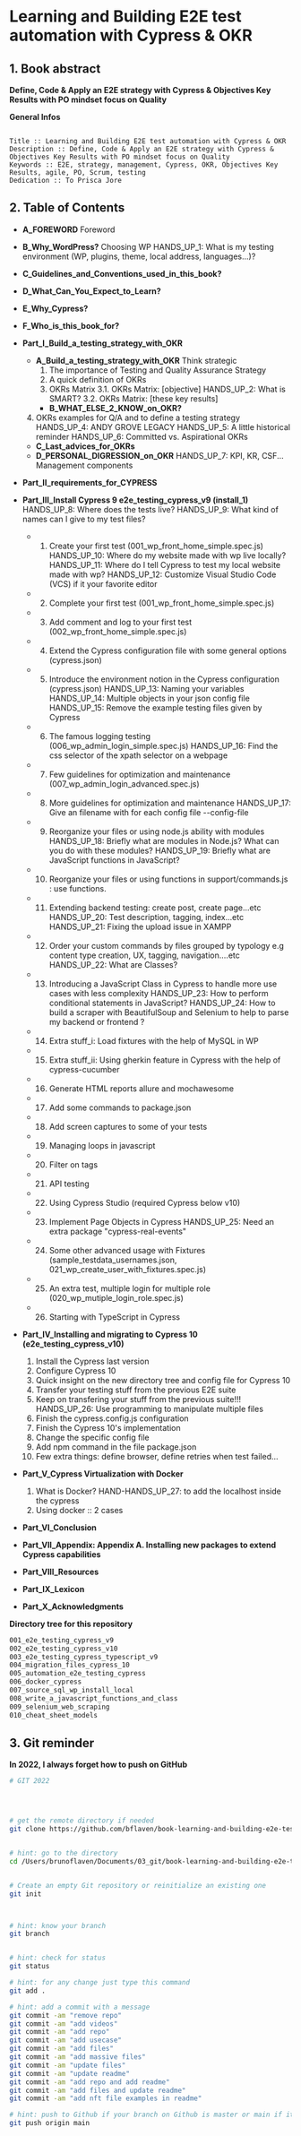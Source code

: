 # Learning and Building E2E test automation with Cypress & OKR

## 1. Book abstract

**Define, Code & Apply an E2E strategy with Cypress & Objectives Key Results with PO mindset focus on Quality**


__General Infos__

```

Title :: Learning and Building E2E test automation with Cypress & OKR
Description :: Define, Code & Apply an E2E strategy with Cypress & Objectives Key Results with PO mindset focus on Quality
Keywords :: E2E, strategy, management, Cypress, OKR, Objectives Key Results, agile, PO, Scrum, testing
Dedication :: To Prisca Jore 

```



## 2. Table of Contents

- **A_FOREWORD**
    Foreword
- **B_Why_WordPress?**
    Choosing WP
	HANDS_UP_1: What is my testing environment (WP, plugins, theme, local address, languages...)?
- **C_Guidelines_and_Conventions_used_in_this_book?**
- **D_What_Can_You_Expect_to_Learn?**
- **E_Why_Cypress?**
- **F_Who_is_this_book_for?**


- **Part_I_Build_a_testing_strategy_with_OKR**
	- **A_Build_a_testing_strategy_with_OKR**
		Think strategic
    	1. The importance of Testing and Quality Assurance Strategy
    	2. A quick definition of OKRs
    	3. OKRs Matrix
    	3.1.  OKRs Matrix: [objective]
    	HANDS_UP_2: What is SMART?
    	3.2. OKRs Matrix: [these key results]
		* **B_WHAT_ELSE_2_KNOW_on_OKR?**
    4. OKRs examples for Q/A and to define a testing strategy
    	HANDS_UP_4: ANDY GROVE LEGACY
    	HANDS_UP_5: A little historical reminder
    	HANDS_UP_6: Committed vs. Aspirational OKRs
	+ **C_Last_advices_for_OKRs**
	+ **D_PERSONAL_DIGRESSION_on_OKR**
    	HANDS_UP_7: KPI, KR, CSF... Management components

- **Part_II_requirements_for_CYPRESS**

- **Part_III_Install Cypress 9 e2e_testing_cypress_v9 (install_1)**
    HANDS_UP_8: Where does the tests live?
    HANDS_UP_9: What kind of names can I give to my test files?
    + 1. Create your first test (001_wp_front_home_simple.spec.js)
    HANDS_UP_10: Where do my website made with wp live locally?
    HANDS_UP_11: Where do I tell Cypress to test my local website made with wp?
    HANDS_UP_12: Customize Visual Studio Code (VCS) if it your favorite editor 
    + 2. Complete your first test (001_wp_front_home_simple.spec.js)
    + 3. Add comment and log to your first test (002_wp_front_home_simple.spec.js)
    + 4. Extend the Cypress configuration file with some general options (cypress.json)
    + 5. Introduce the environment notion in the Cypress configuration (cypress.json)
    HANDS_UP_13: Naming your variables
    HANDS_UP_14: Multiple objects in your json config file
    HANDS_UP_15: Remove the example testing files given by Cypress
    + 6. The famous logging testing (006_wp_admin_login_simple.spec.js)
    HANDS_UP_16: Find the css selector of the xpath selector on a webpage
    + 7. Few guidelines for optimization and maintenance (007_wp_admin_login_advanced.spec.js)
    + 8. More guidelines for optimization and maintenance
    HANDS_UP_17: Give an filename with for each config file --config-file
    + 9. Reorganize your files or using node.js ability with modules
    HANDS_UP_18: Briefly what are modules in Node.js? What can you do with these modules?
    HANDS_UP_19: Briefly what are JavaScript functions in JavaScript?
    + 10. Reorganize your files or using functions in support/commands.js :  use functions.
    + 11. Extending backend testing: create post, create page...etc
    HANDS_UP_20: Test description, tagging, index...etc
    HANDS_UP_21: Fixing the upload issue in XAMPP
    + 12. Order your custom commands by files grouped by typology e.g content type creation, UX, tagging, navigation....etc
    HANDS_UP_22:  What are Classes?
    + 13. Introducing a JavaScript Class in Cypress to handle more use cases with less complexity
    HANDS_UP_23: How to perform conditional statements in JavaScript?
    HANDS_UP_24: How to build a scraper with BeautifulSoup and Selenium to help to parse my backend or frontend ?
    + 14. Extra stuff_i: Load fixtures with the help of MySQL in WP
    + 15. Extra stuff_ii: Using gherkin feature in Cypress with the help of cypress-cucumber
    + 16.  Generate HTML reports allure and mochawesome
    + 17. Add some commands to package.json
    + 18. Add screen captures to some of your tests
    + 19. Managing loops in javascript
    + 20. Filter on tags
    + 21. API testing
    + 22. Using Cypress Studio (required Cypress below v10)
    + 23. Implement Page Objects in Cypress
    HANDS_UP_25: Need an extra package "cypress-real-events"
    + 24. Some other advanced usage with Fixtures (sample_testdata_usernames.json, 021_wp_create_user_with_fixtures.spec.js)
    + 25. An extra test, multiple login for multiple role (020_wp_mutiple_login_role.spec.js)
    + 26. Starting with TypeScript in Cypress

- **Part_IV_Installing and migrating to Cypress 10 (e2e_testing_cypress_v10)**
    1. Install the Cypress last version
    2. Configure Cypress 10
    3. Quick insight on the new directory tree and config file for Cypress 10
    4. Transfer your testing stuff from the previous E2E suite
    5. Keep on transfering your stuff from the previous suite!!!
    HANDS_UP_26: Use programming to manipulate multiple files
    6. Finish the cypress.config.js configuration
    7. Finish the Cypress 10's implementation
    8. Change the specific config file
    9. Add npm command in the file package.json
    10. Few extra things:  define browser, define retries when test failed...

- **Part_V_Cypress Virtualization with Docker**
    1. What is Docker?
    HAND-HANDS_UP_27: to add the localhost inside the cypress
    2. Using docker :: 2 cases

- **Part_VI_Conclusion**

- **Part_VII_Appendix: Appendix A. Installing new packages to extend Cypress capabilities**

- **Part_VIII_Resources**

- **Part_IX_Lexicon**

- **Part_X_Acknowledgments**



**Directory tree for this repository**
```bash
001_e2e_testing_cypress_v9
002_e2e_testing_cypress_v10
003_e2e_testing_cypress_typescript_v9
004_migration_files_cypress_10
005_automation_e2e_testing_cypress
006_docker_cypress
007_source_sql_wp_install_local
008_write_a_javascript_functions_and_class
009_selenium_web_scraping
010_cheat_sheet_models
```


## 3. Git reminder

**In 2022, I always forget how to push on GitHub**

```bash
# GIT 2022




# get the remote directory if needed
git clone https://github.com/bflaven/book-learning-and-building-e2e-test-automation-with-cypress-and-okr.git


# hint: go to the directory
cd /Users/brunoflaven/Documents/03_git/book-learning-and-building-e2e-test-automation-with-cypress-and-okr


# Create an empty Git repository or reinitialize an existing one
git init



# hint: know your branch
git branch


# hint: check for status
git status

# hint: for any change just type this command
git add .

# hint: add a commit with a message
git commit -am "remove repo"
git commit -am "add videos"
git commit -am "add repo"
git commit -am "add usecase"
git commit -am "add files"
git commit -am "add massive files"
git commit -am "update files"
git commit -am "update readme"
git commit -am "add repo and add readme"
git commit -am "add files and update readme"
git commit -am "add nft file examples in readme"

# hint: push to Github if your branch on Github is master or main if it main
git push origin main

```





